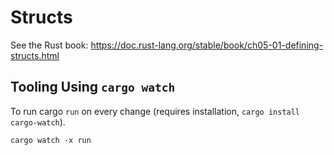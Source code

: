 # Structs

See the Rust book: https://doc.rust-lang.org/stable/book/ch05-01-defining-structs.html

## Tooling Using `cargo watch`

To run cargo `run` on every change (requires installation, `cargo install cargo-watch`).

    cargo watch -x run




